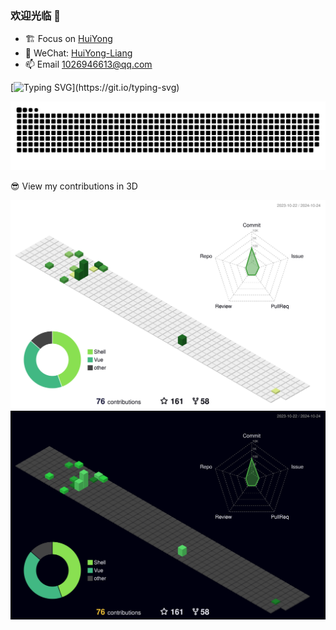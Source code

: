 ### 欢迎光临 👋

- 🏗 Focus on [HuiYong](https://huiyong.online)
- 💬 WeChat: [HuiYong-Liang](HuiYong-Liang)
- 📫 Email [1026946613@qq.com](1026946613@qq.com)

[![Typing SVG](https://readme-typing-svg.herokuapp.com?color=%2336BCF7&center=true&vCenter=true&width=600&lines=Hi+there+👋,+I+am+梁惠涌.+Welcome+to+My+Github!)](https://git.io/typing-svg)

<!--
📚 Swoole [Chinese Documentation](https://wiki.swoole.com/) Maintainer.
-->

[![GitHub Snake Light](https://raw.githubusercontent.com/lianghuiyong/lianghuiyong/output/github-contribution-grid-snake.svg)](https://github.com/lianghuiyong)

<summary>😎 View my contributions in 3D</summary>

![](https://raw.githubusercontent.com/lianghuiyong/lianghuiyong/profile-3d-contrib/profile-green.svg#gh-light-mode-only)
![](https://raw.githubusercontent.com/lianghuiyong/lianghuiyong/profile-3d-contrib/profile-night-green.svg#gh-dark-mode-only)

<!--
( ๑ˊ•̥▵•)੭₎₎ Welcome to follow me and give me a star :)
-->

